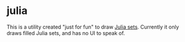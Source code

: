 julia
=====

This is a utility created "just for fun" to draw [Julia sets](http://en.wikipedia.org/wiki/Julia_set).
Currently it only draws filled Julia sets, and has no UI to speak of.
